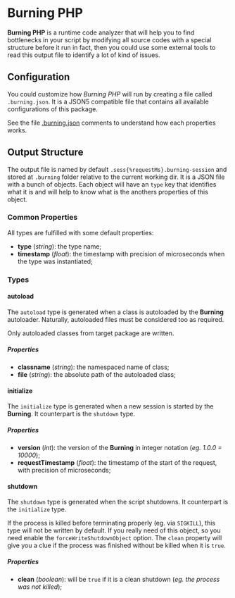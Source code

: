 # Burning PHP  

**Burning PHP** is a runtime code analyzer that will help you to find bottlenecks in your script by modifying all source codes with a special structure before it run in fact, then you could use some external tools to read this output file to identify a lot of kind of issues.

## Configuration

You could customize how *Burning PHP* will run by creating a file called `.burning.json`. It is a JSON5 compatible file that contains all available configurations of this package.

See the file [.burning.json](.burning.json) comments to understand how each properties works.

## Output Structure  

The output file is named by default `.sess{%requestMs}.burning-session` and stored at `.burning` folder relative to the current working dir. It is a JSON file with a bunch of objects. Each object will have an `type` key that identifies what it is and will help to know what is the anothers properties of this object.

### Common Properties

All types are fulfilled with some default properties:

* **type** (*string*): the type name;
* **timestamp** (*float*): the timestamp with precision of microseconds when the type was instantiated;

### Types

#### autoload

The `autoload` type is generated when a class is autoloaded by the **Burning** autoloader. Naturally, autoloaded files must be considered too as required.

Only autoloaded classes from target package are written.

##### Properties

* **classname** (*string*): the namespaced name of class;
* **file** (*string*): the absolute path of the autoloaded class;

#### initialize

The `initialize` type is generated when a new session is started by the **Burning**. It counterpart is the `shutdown` type.

##### Properties

* **version** (*int*): the version of the **Burning** in integer notation (*eg. 1.0.0 = 10000*);
* **requestTimestamp** (*float*): the timestamp of the start of the request, with precision of microseconds;

#### shutdown

The `shutdown` type is generated when the script shutdowns. It counterpart is the `initialize` type.

If the process is killed before terminating properly (eg. via `SIGKILL`), this type will not be written by default. If you really need of this object, so you need enable the `forceWriteShutdownObject` option. The `clean` property will give you a clue if the process was finished without be killed when it is `true`.

##### Properties

* **clean** (*boolean*): will be `true` if it is a clean shutdown (*eg. the process was not killed*);
